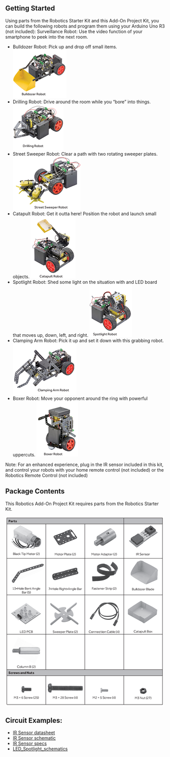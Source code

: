 ## Getting Started
Using parts from the Robotics Starter Kit and this Add-On Project Kit, you can build the following robots and program them using your Arduino Uno R3 (not included):
Surveillance Robot: Use the video function of your smartphone to peek into the next room.
-  Bulldozer Robot: Pick up and drop off small items. 
![]({{site.baseurl}}//2.png)
-  Drilling Robot: Drive around the room while you “bore” into things.
![]({{site.baseurl}}//3.png)
-  Street Sweeper Robot: Clear a path with two rotating sweeper plates.
![]({{site.baseurl}}//9.png)
-  Catapult Robot: Get it outta here! Position the robot and launch small objects. 
![]({{site.baseurl}}//5.png)
-  Spotlight Robot: Shed some light on the situation with and LED board that moves up, down, left, and right.
![]({{site.baseurl}}//6.png)
-  Clamping Arm Robot: Pick it up and set it down with this grabbing robot.
![]({{site.baseurl}}//8.png)
-  Boxer Robot: Move your opponent around the ring with powerful uppercuts. 
![]({{site.baseurl}}//7.png)

Note: For an enhanced experience, plug in the IR sensor included in this kit, and control your robots with your home remote control (not included) or the Robotics Remote Control (not included)

## Package Contents
This Robotics Add-On Project Kit requires parts from the Robotics Starter Kit. 

![]({{site.baseurl}}//1.png)

## Circuit Examples:
- [IR Sensor datasheet](https://github.com/qiang1957/2770407-Robotics-Add-On-Kit/blob/master/Support%20files/2770407%20IR%20Sensor%20datasheet.pdf)
- [IR Sensor schematic](https://github.com/qiang1957/2770407-Robotics-Add-On-Kit/blob/master/Support%20files/2770407%20IR%20Sensor%20schematic.pdf)
- [IR Sensor specs](https://github.com/qiang1957/2770407-Robotics-Add-On-Kit/blob/master/Support%20files/2770407%20IR%20Sensor%20specs.pdf)
- [LED_Spotlight_schematics](https://github.com/qiang1957/2770407-Robotics-Add-On-Kit/blob/master/Support%20files/2770407_LED_Spotlight_schematics.pdf)






